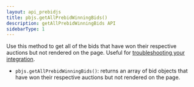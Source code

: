 ```yaml
---
layout: api_prebidjs
title: pbjs.getAllPrebidWinningBids()
description: getAllPrebidWinningBids API
sidebarType: 1
---
```



Use this method to get all of the bids that have won their respective auctions but not rendered on the page.  Useful for [troubleshooting your integration]({{site.baseurl}}/dev-docs/prebid-troubleshooting-guide.html).

+ `pbjs.getAllPrebidWinningBids()`: returns an array of bid objects that have won their respective auctions but not rendered on the page.